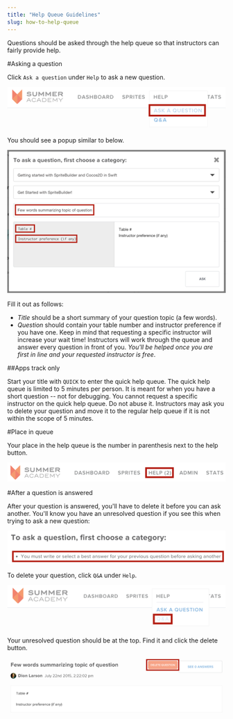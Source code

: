 ```yaml
---
title: "Help Queue Guidelines"
slug: how-to-help-queue
---
```


Questions should be asked through the help queue so that instructors can fairly provide help.

#Asking a question

Click `Ask a question` under `Help` to ask a new question.

![](./how_to_ask.png)

You should see a popup similar to below.

![](./question_format.png)

Fill it out as follows:

- *Title* should be a short summary of your question topic (a few words).
- *Question* should contain your table number and instructor preference if you have one. Keep in mind that requesting a specific instructor will increase your wait time! Instructors will work through the queue and answer every question in front of you. *You'll be helped once you are first in line and your requested instructor is free*. 

##Apps track only

Start your title with `QUICK` to enter the quick help queue. The quick help queue is limited to 5 minutes per person. It is meant for when you have a short question -- not for debugging. You cannot request a specific instructor on the quick help queue. Do not abuse it. Instructors may ask you to delete your question and move it to the regular help queue if it is not within the scope of 5 minutes.

#Place in queue

Your place in the help queue is the number in parenthesis next to the help button.

![](./place_in_queue.png)

#After a question is answered

After your question is answered, you'll have to delete it before you can ask another. You'll know you have an unresolved question if you see this when trying to ask a new question:

![](./error_message.png)

To delete your question, click `Q&A` under `Help`.

![](./after_answered.png)

Your unresolved question should be at the top. Find it and click the delete button.

![](./delete_question.png)